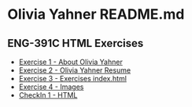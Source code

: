 <h1>Olivia Yahner README.md</h1>
<h2>ENG-391C HTML Exercises</h2>
<ul>
  <li><a href="exercises/exercise1.html">Exercise 1 - About Olivia Yahner</a></li>
  <li><a href="exercises/exercise2.html">Exercise 2 - Olivia Yahner Resume</a></li>
  <li><a href="exercises/">Exercise 3 - Exercises index.html</a></li>
  <li><a href="exercises/exercise4.html">Exercise 4 - Images</a></li>
  <li><a href="exercises/checkin1.html">CheckIn 1 - HTML</a></li>
</ul>
